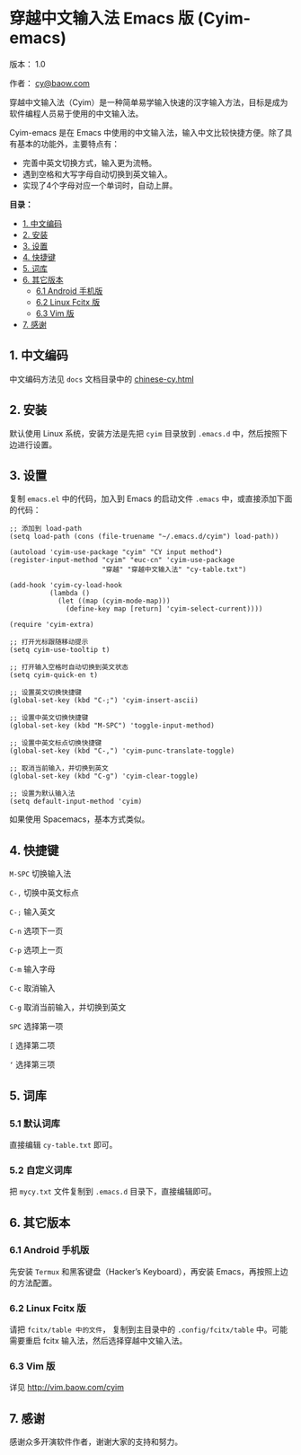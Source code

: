# 穿越中文输入法 Emacs 版 (Cyim-emacs)

版本： 1.0

作者： cy@baow.com

穿越中文输入法（Cyim）是一种简单易学输入快速的汉字输入方法，目标是成为软件编程人员易于使用的中文输入法。

Cyim-emacs 是在 Emacs 中使用的中文输入法，输入中文比较快捷方便。除了具有基本的功能外，主要特点有：

 - 完善中英文切换方式，输入更为流畅。
 - 遇到空格和大写字母自动切换到英文输入。
 - 实现了4个字母对应一个单词时，自动上屏。
 
**目录：** 

 - [1. 中文编码](#sec-0)
 - [2. 安装](#sec-1)
 - [3. 设置](#sec-2)
 - [4. 快捷键](#sec-3)
 - [5. 词库](#sec-4)
 - [6. 其它版本](#sec-5)
     - [6.1 Android 手机版](#sec-51)
     - [6.2 Linux Fcitx 版](#sec-52)
     - [6.3 Vim 版](#sec-53)
 - [7. 感谢](#sec-6)

## 1. 中文编码<a id="sec-0"></a>

中文编码方法见 `docs` 文档目录中的 [chinese-cy.html](docs/chinese-cy.html)

## 2. 安装<a id="sec-1"></a>

默认使用 Linux 系统，安装方法是先把 `cyim` 目录放到 `.emacs.d` 中，然后按照下边进行设置。

## 3. 设置<a id="sec-2"></a>

复制 `emacs.el` 中的代码，加入到 Emacs 的启动文件 `.emacs` 中，或直接添加下面的代码：

```emacs-lisp
;; 添加到 load-path
(setq load-path (cons (file-truename "~/.emacs.d/cyim") load-path))

(autoload 'cyim-use-package "cyim" "CY input method")
(register-input-method "cyim" "euc-cn" 'cyim-use-package
                       "穿越" "穿越中文输入法" "cy-table.txt")

(add-hook 'cyim-cy-load-hook
          (lambda ()
            (let ((map (cyim-mode-map)))
              (define-key map [return] 'cyim-select-current))))

(require 'cyim-extra)

;; 打开光标跟随移动提示
(setq cyim-use-tooltip t)

;; 打开输入空格时自动切换到英文状态
(setq cyim-quick-en t)

;; 设置英文切换快捷键
(global-set-key (kbd "C-;") 'cyim-insert-ascii)

;; 设置中英文切换快捷键
(global-set-key (kbd "M-SPC") 'toggle-input-method)

;; 设置中英文标点切换快捷键
(global-set-key (kbd "C-,") 'cyim-punc-translate-toggle)

;; 取消当前输入，并切换到英文
(global-set-key (kbd "C-g") 'cyim-clear-toggle)

;; 设置为默认输入法
(setq default-input-method 'cyim)

```

如果使用 Spacemacs，基本方式类似。

## 4. 快捷键<a id="sec-3"></a>

`M-SPC` 切换输入法

`C-,` 切换中英文标点

`C-;` 输入英文

`C-n` 选项下一页

`C-p` 选项上一页

`C-m` 输入字母

`C-c` 取消输入

`C-g` 取消当前输入，并切换到英文

`SPC` 选择第一项

`[`  选择第二项

`‘`  选择第三项

## 5. 词库<a id="sec-4"></a>
### 5.1 默认词库

直接编辑 `cy-table.txt` 即可。

### 5.2 自定义词库

把 `mycy.txt` 文件复制到 `.emacs.d` 目录下，直接编辑即可。

## 6. 其它版本<a id="sec-5"></a>
### 6.1 Android 手机版<a id="sec-51"></a>

先安装 `Termux` 和黑客键盘（Hacker’s Keyboard），再安装 Emacs，再按照上边的方法配置。

### 6.2 Linux Fcitx 版<a id="sec-52"></a>

请把 `fcitx/table 中的文件`， 复制到主目录中的 `.config/fcitx/table` 中。可能需要重启 fcitx 输入法，然后选择穿越中文输入法。

### 6.3 Vim 版<a id="sec-53"></a>

详见 <http://vim.baow.com/cyim>

## 7. 感谢<a id="sec-6"></a>

感谢众多开演软件作者，谢谢大家的支持和努力。
